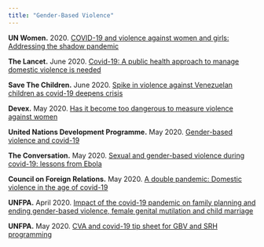 ```yaml
---
title: "Gender-Based Violence"
---
```


**UN Women.** 2020. [COVID-19 and violence against women and girls: Addressing the shadow pandemic](https://www.unwomen.org/en/digital-library/publications/2020/06/policy-brief-covid-19-and-violence-against-women-and-girls-addressing-the-shadow-pandemic)

**The Lancet.**  June 2020. [Covid-19: A public health approach to manage domestic violence is needed](https://www.thelancet.com/journals/lanpub/article/PIIS2468-2667(20)30112-2/fulltext)

**Save The Children.**  June 2020. [Spike in violence against Venezuelan children as covid-19 deepens crisis](https://www.savethechildren.net/news/spike-violence-against-venezuelan-children-covid-19-deepens-crisis)

**Devex.**  May 2020. [Has it become too dangerous to measure violence against women](https://www.devex.com/news/has-it-become-too-dangerous-to-measure-violence-against-women-97112)

**United Nations Development Programme.**  May 2020. [Gender-based violence and covid-19](https://www.undp.org/content/undp/en/home/librarypage/womens-empowerment/gender-based-violence-and-covid-19.html)

**The Conversation.**  May 2020. [Sexual and gender-based violence during covid-19: lessons from Ebola](https://theconversation.com/sexual-and-gender-based-violence-during-covid-19-lessons-from-ebola-137541)

**Council on Foreign Relations.**  May 2020. [A double pandemic: Domestic violence in the age of covid-19](https://www.cfr.org/in-brief/double-pandemic-domestic-violence-age-covid-19)

**UNFPA.**  April 2020. [Impact of the covid-19 pandemic on family planning and ending gender-based violence, female genital mutilation and child marriage](https://www.unfpa.org/sites/default/files/resource-pdf/COVID-19_impact_brief_for_UNFPA_24_April_2020_1.pdf)

**UNFPA.**  May 2020. [CVA and covid-19 tip sheet for GBV and SRH programming](https://www.calpnetwork.org/publication/humanitarian-cash-and-voucher-assistance-cva-tip-sheet-cva-and-covid-19/)
